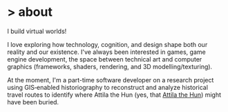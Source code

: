 # > about

I build virtual worlds! 

I love exploring how technology, cognition, and design shape both our reality and our existence. I've always been interested in games, game engine development, the space between technical art and computer graphics (frameworks, shaders, rendering, and 3D modelling/texturing).

At the moment, I'm a part-time software developer on a research project using GIS‐enabled historiography to reconstruct and analyze historical travel routes to identify where Attila the Hun (yes, that [Attila the Hun](https://en.wikipedia.org/wiki/Attila)) might have been buried.